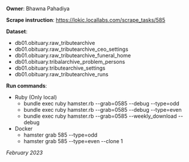 **Owner**: Bhawna Pahadiya
 
**Scrape instruction**: https://lokic.locallabs.com/scrape_tasks/585

**Dataset**:
  - db01.obituary.raw_tributearchive
  - db01.obituary.raw_tributearchive_ceo_settings
  - db01.obituary.raw_tributearchive_funeral_home
  - db01.obituary.tribalarchive_problem_persons
  - db01.obituary.tributearchive_settings
  - db01.obituary.raw_tributearchive_runs

**Run commands**:
- Ruby (Only local)
  - bundle exec ruby hamster.rb --grab=0585 --debug --type=odd
  - bundle exec ruby hamster.rb --grab=0585 --debug --type=even
  - bundle exec ruby hamster.rb --grab=0585 --weekly_download --debug
- Docker
  - hamster grab 585 --type=odd
  - hamster grab 585 --type=even --clone 1

_February 2023_
